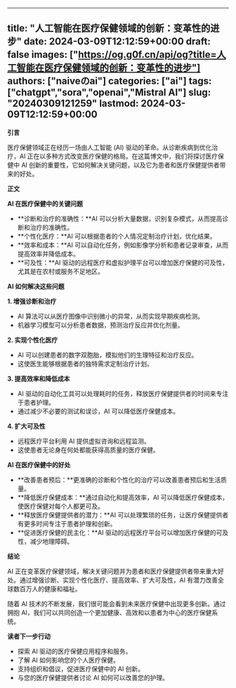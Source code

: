 
---
title: "人工智能在医疗保健领域的创新：变革性的进步"
date: 2024-03-09T12:12:59+00:00
draft: false
images: ["https://og.g0f.cn/api/og?title=人工智能在医疗保健领域的创新：变革性的进步"]
authors: ["naiveのai"]
categories: ["ai"]
tags: ["chatgpt","sora","openai","Mistral AI"]
slug: "20240309121259"
lastmod: 2024-03-09T12:12:59+00:00
---
**引言**

医疗保健领域正在经历一场由人工智能 (AI) 驱动的革命。从诊断疾病到优化治疗，AI 正在以多种方式改变医疗保健的格局。在这篇博文中，我们将探讨医疗保健中 AI 创新的重要性，它如何解决关键问题，以及它为患者和医疗保健提供者带来的好处。

**正文**

**AI 在医疗保健中的关键问题**

* **诊断和治疗的准确性：**AI 可以分析大量数据，识别复杂模式，从而提高诊断和治疗的准确性。
* **个性化医疗：**AI 可以根据患者的个人情况定制治疗计划，优化结果。
* **效率和成本：**AI 可以自动化任务，例如影像学分析和患者记录审查，从而提高效率并降低成本。
* **可及性：**AI 驱动的远程医疗和虚拟护理平台可以增加医疗保健的可及性，尤其是在农村或服务不足地区。

**AI 如何解决这些问题**

**1. 增强诊断和治疗**

* AI 算法可以从医疗图像中识别微小的异常，从而实现早期疾病检测。
* 机器学习模型可以分析患者数据，预测治疗反应并优化剂量。

**2. 实现个性化医疗**

* AI 可以创建患者的数字双胞胎，模拟他们的生理特征和治疗反应。
* 这使医生能够根据患者的独特需求定制治疗计划。

**3. 提高效率和降低成本**

* AI 驱动的自动化工具可以处理耗时的任务，释放医疗保健提供者的时间来专注于患者护理。
* 通过减少不必要的测试和误诊，AI 可以降低医疗保健成本。

**4. 扩大可及性**

* 远程医疗平台利用 AI 提供虚拟咨询和远程监测。
* 这使患者无论身在何处都能获得高质量的医疗保健。

**AI 在医疗保健中的好处**

* **改善患者预后：**更准确的诊断和个性化的治疗可以改善患者预后和生活质量。
* **降低医疗保健成本：**通过自动化和提高效率，AI 可以降低医疗保健成本，使医疗保健对每个人都更可及。
* **释放医疗保健提供者的潜力：**AI 可以处理繁琐的任务，让医疗保健提供者有更多时间专注于患者护理和创新。
* **促进医疗保健的民主化：**AI 驱动的远程医疗平台可以增加医疗保健的可及性，减少地理障碍。

**结论**

AI 正在变革医疗保健领域，解决关键问题并为患者和医疗保健提供者带来重大好处。通过增强诊断、实现个性化医疗、提高效率、扩大可及性，AI 有潜力改善全球数百万人的健康和福祉。

随着 AI 技术的不断发展，我们很可能会看到未来医疗保健中出现更多创新。通过拥抱 AI，我们可以共同创造一个更加健康、高效和以患者为中心的医疗保健系统。

**读者下一步行动**

* 探索 AI 驱动的医疗保健应用程序和服务。
* 了解 AI 如何影响您的个人医疗保健。
* 支持组织和倡议，促进医疗保健中的 AI 创新。
* 与您的医疗保健提供者讨论 AI 如何可以改善您的护理。